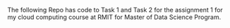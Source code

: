 The following Repo has code to Task 1 and Task 2 for the assignment 1 for my cloud computing course at RMIT for Master of Data Science Program.
